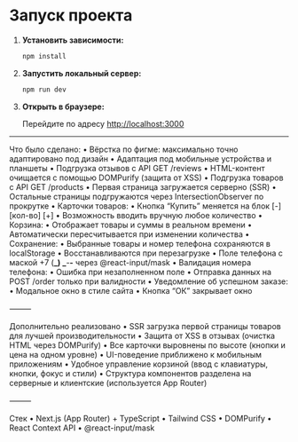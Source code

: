 # Запуск проекта

1. **Установить зависимости:**

   ```bash
   npm install
   ```

2. **Запустить локальный сервер:**

   ```bash
   npm run dev
   ```

3. **Открыть в браузере:**

   Перейдите по адресу [http://localhost:3000](http://localhost:3000)

---

Что было сделано:
• Вёрстка по фигме: максимально точно адаптировано под дизайн
• Адаптация под мобильные устройства и планшеты
• Подгрузка отзывов с API GET /reviews
• HTML-контент очищается с помощью DOMPurify (защита от XSS)
• Подгрузка товаров с API GET /products
• Первая страница загружается серверно (SSR)
• Остальные страницы подгружаются через IntersectionObserver по прокрутке
• Карточки товаров:
• Кнопка “Купить” меняется на блок [-] [кол-во] [+]
• Возможность вводить вручную любое количество
• Корзина:
• Отображает товары и суммы в реальном времени
• Автоматически пересчитывается при изменении количества
• Сохранение:
• Выбранные товары и номер телефона сохраняются в localStorage
• Восстанавливаются при перезагрузке
• Поле телефона с маской +7 (**_) _**-**-** через @react-input/mask
• Валидация номера телефона:
• Ошибка при незаполненном поле
• Отправка данных на POST /order только при валидности
• Уведомление об успешном заказе:
• Модальное окно в стиле сайта
• Кнопка “ОК” закрывает окно

⸻

Дополнительно реализовано
• SSR загрузка первой страницы товаров для лучшей производительности
• Защита от XSS в отзывах (очистка HTML через DOMPurify)
• Все карточки выровнены по высоте (кнопки и цена на одном уровне)
• UI-поведение приближено к мобильным приложениям
• Удобное управление корзиной (ввод с клавиатуры, кнопки, фокус и стили)
• Структура компонентов разделена на серверные и клиентские (используется App Router)

⸻

Стек
• Next.js (App Router) + TypeScript
• Tailwind CSS
• DOMPurify
• React Context API
• @react-input/mask
